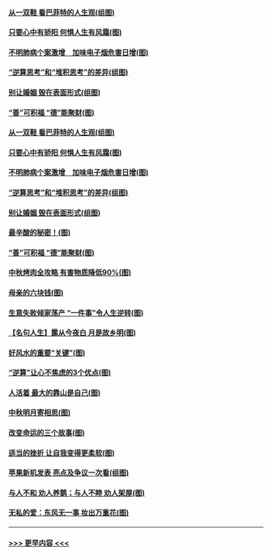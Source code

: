 #### [从一双鞋 看巴菲特的人生观(组图)](../pages/p8/907311.md?t=09142033) 
#### [只要心中有骄阳 何惧人生有风霜(图)](../pages/p8/907320.md?t=09142033) 
#### [不明肺病个案激增　加味电子烟危害日增(图)](../pages/p8/907307.md?t=09142033) 
#### [“逆算思考”和“堆积思考”的差异(组图)](../pages/p8/907229.md?t=09142033) 
#### [别让婚姻 毁在表面形式(组图)](../pages/p8/907118.md?t=09142033) 
#### [“善”可积福 “德”能聚财(图)](../pages/p8/906906.md?t=09142033) 
#### [从一双鞋 看巴菲特的人生观(组图)](../pages/p8/907311.md?t=09142033) 
#### [只要心中有骄阳 何惧人生有风霜(图)](../pages/p8/907320.md?t=09142033) 
#### [不明肺病个案激增　加味电子烟危害日增(图)](../pages/p8/907307.md?t=09142033) 
#### [“逆算思考”和“堆积思考”的差异(组图)](../pages/p8/907229.md?t=09142033) 
#### [别让婚姻 毁在表面形式(组图)](../pages/p8/907118.md?t=09142033) 
#### [最辛酸的秘密！(图)](../pages/p8/906327.md?t=09142033) 
#### [“善”可积福 “德”能聚财(图)](../pages/p8/906906.md?t=09142033) 
#### [中秋烤肉全攻略 有害物质降低90%(图)](../pages/p8/907227.md?t=09142033) 
#### [母亲的六块钱(图)](../pages/p8/907107.md?t=09142033) 
#### [生意失败倾家荡产 “一件事”令人生逆转(图)](../pages/p8/907101.md?t=09142033) 
#### [【名句人生】露从今夜白 月是故乡明(图)](../pages/p8/906558.md?t=09142033) 
#### [好风水的重要“关键”(图)](../pages/p8/907087.md?t=09142033) 
#### [“逆算”让心不焦虑的3个优点(图)](../pages/p8/907070.md?t=09142033) 
#### [人活着 最大的靠山是自己(图)](../pages/p8/906329.md?t=09142033) 
#### [中秋明月寄相思(图)](../pages/p8/906932.md?t=09142033) 
#### [改变命运的三个故事(图)](../pages/p8/906257.md?t=09142033) 
#### [适当的挫折 让自我变得更柔软(图)](../pages/p8/906984.md?t=09142033) 
#### [苹果新机发表 亮点及争议一次看(组图)](../pages/p8/906967.md?t=09142033) 
#### [与人不和 劝人养鹅；与人不睦 劝人架屋(图)](../pages/p8/906905.md?t=09142033) 
#### [无私的爱：东风无一事 妆出万重花(图)](../pages/p8/906862.md?t=09142033) 

----
#### [ >>> 更早内容 <<< ](../indexes/p8-earlier.md)
